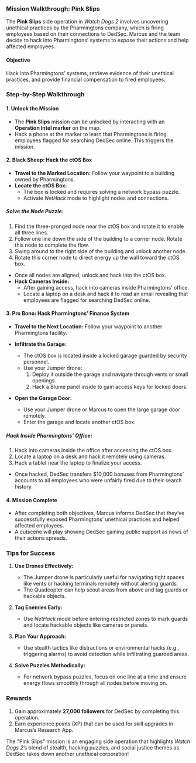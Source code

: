 ### **Mission Walkthrough: Pink Slips**

The **Pink Slips** side operation in *Watch Dogs 2* involves uncovering unethical practices by the Pharmingtons company, which is firing employees based on their connections to DedSec. Marcus and the team decide to hack into Pharmingtons’ systems to expose their actions and help affected employees.

#### **Objective**
Hack into Pharmingtons’ systems, retrieve evidence of their unethical practices, and provide financial compensation to fired employees.

### **Step-by-Step Walkthrough**

#### **1. Unlock the Mission**
- The **Pink Slips** mission can be unlocked by interacting with an **Operation Intel marker** on the map.
- Hack a phone at the marker to learn that Pharmingtons is firing employees flagged for searching DedSec online. This triggers the mission.

#### **2. Black Sheep: Hack the ctOS Box**
- **Travel to the Marked Location:** Follow your waypoint to a building owned by Pharmingtons.
- **Locate the ctOS Box:**
  - The box is locked and requires solving a network bypass puzzle.
  - Activate *NetHack* mode to highlight nodes and connections.

##### **Solve the Node Puzzle:**
1. Find the three-pronged node near the ctOS box and rotate it to enable all three lines.
2. Follow one line down the side of the building to a corner node. Rotate this node to complete the flow.
3. Swing around to the right side of the building and unlock another node.
4. Rotate this corner node to direct energy up the wall toward the ctOS box.

- Once all nodes are aligned, unlock and hack into the ctOS box.
- **Hack Cameras Inside:**
  - After gaining access, hack into cameras inside Pharmingtons’ office.
  - Locate a laptop on a desk and hack it to read an email revealing that employees are flagged for searching DedSec online.

#### **3. Pro Bono: Hack Pharmingtons’ Finance System**
- **Travel to the Next Location:** Follow your waypoint to another Pharmingtons facility.
- **Infiltrate the Garage:**
  - The ctOS box is located inside a locked garage guarded by security personnel.
  - Use your Jumper drone:
    1. Deploy it outside the garage and navigate through vents or small openings.
    2. Hack a Blume panel inside to gain access keys for locked doors.

- **Open the Garage Door:**
  - Use your Jumper drone or Marcus to open the large garage door remotely.
  - Enter the garage and locate another ctOS box.

##### **Hack Inside Pharmingtons’ Office:**
1. Hack into cameras inside the office after accessing the ctOS box.
2. Locate a laptop on a desk and hack it remotely using cameras.
3. Hack a tablet near the laptop to finalize your access.

- Once hacked, DedSec transfers $10,000 bonuses from Pharmingtons’ accounts to all employees who were unfairly fired due to their search history.

#### **4. Mission Complete**
- After completing both objectives, Marcus informs DedSec that they’ve successfully exposed Pharmingtons’ unethical practices and helped affected employees.
- A cutscene will play showing DedSec gaining public support as news of their actions spreads.

### **Tips for Success**

1. **Use Drones Effectively:**
   - The Jumper drone is particularly useful for navigating tight spaces like vents or hacking terminals remotely without alerting guards.
   - The Quadcopter can help scout areas from above and tag guards or hackable objects.

2. **Tag Enemies Early:**
   - Use *NetHack* mode before entering restricted zones to mark guards and locate hackable objects like cameras or panels.

3. **Plan Your Approach:**
   - Use stealth tactics like distractions or environmental hacks (e.g., triggering alarms) to avoid detection while infiltrating guarded areas.

4. **Solve Puzzles Methodically:**
   - For network bypass puzzles, focus on one line at a time and ensure energy flows smoothly through all nodes before moving on.

### **Rewards**

1. Gain approximately **27,000 followers** for DedSec by completing this operation.
2. Earn experience points (XP) that can be used for skill upgrades in Marcus’s Research App.

The "Pink Slips" mission is an engaging side operation that highlights *Watch Dogs 2*’s blend of stealth, hacking puzzles, and social justice themes as DedSec takes down another unethical corporation!